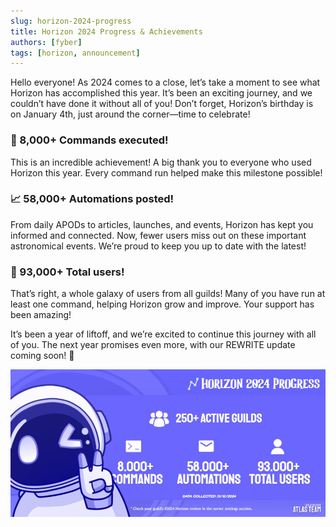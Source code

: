 ```yaml
---
slug: horizon-2024-progress
title: Horizon 2024 Progress & Achievements
authors: [fyber]
tags: [horizon, announcement]
---
```


Hello everyone! As 2024 comes to a close, let’s take a moment to see what Horizon has accomplished this year. It’s been an exciting journey, and we couldn’t have done it without all of you! <!-- truncate -->Don’t forget, Horizon’s birthday is on January 4th, just around the corner—time to celebrate!

### :tada:  8,000+ Commands executed!
This is an incredible achievement! A big thank you to everyone who used Horizon this year. Every command run helped make this milestone possible!

### 📈  58,000+ Automations posted!
From daily APODs to articles, launches, and events, Horizon has kept you informed and connected. Now, fewer users miss out on these important astronomical events. We’re proud to keep you up to date with the latest!

### :loudspeaker: 93,000+ Total users!
That’s right, a whole galaxy of users from all guilds! Many of you have run at least one command, helping Horizon grow and improve. Your support has been amazing!

It’s been a year of liftoff, and we’re excited to continue this journey with all of you. The next year promises even more, with our REWRITE update coming soon! 🚀

![stats-image](https://github.com/atlasfyber/atlas-images/blob/main/hrz_2024progress_atlas.jpg?raw=true)
